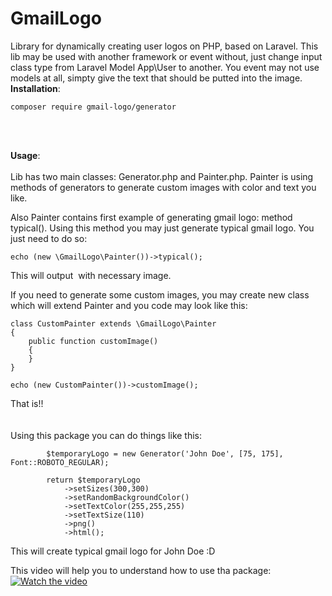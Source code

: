 # GmailLogo
Library for dynamically creating user logos on PHP, based on Laravel. This lib may be used with another framework or event without, just change input class type from Laravel Model App\User to another. You event may not use models at all, simpty give the text that should be putted into the image.
<br/>
**Installation**:<br/>
```
composer require gmail-logo/generator
```
<br/>
<br/>

**Usage**:<br/>
<br/>
Lib has two main classes: Generator.php and Painter.php.
Painter is using methods of generators to generate custom images with color and text you like.

Also Painter contains first example of generating gmail logo: method typical().
Using this method you may just generate typical gmail logo. 
You just need to do so:
```
echo (new \GmailLogo\Painter())->typical();
```

This will output <img /> with necessary image.

If you need to generate some custom images, you may create new class which will extend Painter
and you code may look like this:

```
class CustomPainter extends \GmailLogo\Painter
{
    public function customImage()
    {
    }
}

echo (new CustomPainter())->customImage();
```


That is!!
<br/>
<br/>
<br/>
Using this package you can do things like this:
```
        $temporaryLogo = new Generator('John Doe', [75, 175], Font::ROBOTO_REGULAR);

        return $temporaryLogo
            ->setSizes(300,300)
            ->setRandomBackgroundColor()
            ->setTextColor(255,255,255)
            ->setTextSize(110)
            ->png()
            ->html();
```
This will create typical gmail logo for John Doe :D

This video will help you to understand how to use tha package:
[![Watch the video](https://i.imgur.com/vKb2F1B.png)](https://youtu.be/vt5fpE0bzSY)
